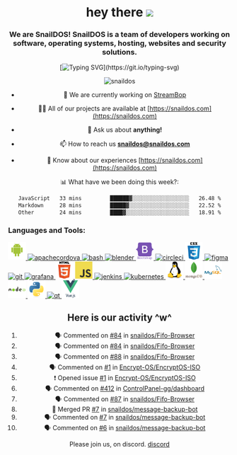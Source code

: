 <h1 align="center">hey there <img src="https://media.giphy.com/media/hvRJCLFzcasrR4ia7z/giphy.gif" width="25px"></h1>
<h3 align="center">We are SnailDOS! SnailDOS is a team of developers working on software, operating systems, hosting, websites and security solutions.</h3>

<div align="center">

[![Typing SVG](https://readme-typing-svg.herokuapp.com?color=%23F7BD27&center=true&multiline=true&lines=We+love+coding!;We+support+open+source!;So%2C+check+our+repos+and+follow+us!+;Star+our+work!+It+keeps+us+motivated.)](https://git.io/typing-svg)

</div>

<p align="center"> <img src="https://komarev.com/ghpvc/?username=snaildos&label=Profile%20views&color=0e75b6&style=flat" alt="snaildos" /> </p>

<div align="center">

- 🔭 We are currently working on [StreamBop](https://snaildos.com/streambop)

- 👨‍💻 All of our projects are available at [https://snaildos.com](https://snaildos.com)

- 💬 Ask us about **anything!**

- 📫 How to reach us **snaildos@snaildos.com**

- 📄 Know about our experiences [https://snaildos.com](https://snaildos.com)
</div>

<p align="center">📊 What have we been doing this week?:</p>

<div align="center">

<!--START_SECTION:waka-->

```text
JavaScript   33 mins         ██████▓░░░░░░░░░░░░░░░░░░   26.48 %
Markdown     28 mins         █████▓░░░░░░░░░░░░░░░░░░░   22.52 %
Other        24 mins         ████▓░░░░░░░░░░░░░░░░░░░░   18.91 %
```

<!--END_SECTION:waka-->

</div>

<div align="center">

<h3 align="left">Languages and Tools:</h3>
<p align="left"> <a href="https://developer.android.com" target="_blank"> <img src="https://raw.githubusercontent.com/devicons/devicon/master/icons/android/android-original-wordmark.svg" alt="android" width="40" height="40"/> </a> <a href="https://cordova.apache.org/" target="_blank"> <img src="https://www.vectorlogo.zone/logos/apache_cordova/apache_cordova-icon.svg" alt="apachecordova" width="40" height="40"/> </a> <a href="https://www.gnu.org/software/bash/" target="_blank"> <img src="https://www.vectorlogo.zone/logos/gnu_bash/gnu_bash-icon.svg" alt="bash" width="40" height="40"/> </a> <a href="https://www.blender.org/" target="_blank"> <img src="https://download.blender.org/branding/community/blender_community_badge_white.svg" alt="blender" width="40" height="40"/> </a> <a href="https://getbootstrap.com" target="_blank"> <img src="https://raw.githubusercontent.com/devicons/devicon/master/icons/bootstrap/bootstrap-plain-wordmark.svg" alt="bootstrap" width="40" height="40"/> </a> <a href="https://circleci.com" target="_blank"> <img src="https://www.vectorlogo.zone/logos/circleci/circleci-icon.svg" alt="circleci" width="40" height="40"/> </a> <a href="https://www.w3schools.com/css/" target="_blank"> <img src="https://raw.githubusercontent.com/devicons/devicon/master/icons/css3/css3-original-wordmark.svg" alt="css3" width="40" height="40"/> </a> <a href="https://www.figma.com/" target="_blank"> <img src="https://www.vectorlogo.zone/logos/figma/figma-icon.svg" alt="figma" width="40" height="40"/> </a> <a href="https://git-scm.com/" target="_blank"> <img src="https://www.vectorlogo.zone/logos/git-scm/git-scm-icon.svg" alt="git" width="40" height="40"/> </a> <a href="https://grafana.com" target="_blank"> <img src="https://www.vectorlogo.zone/logos/grafana/grafana-icon.svg" alt="grafana" width="40" height="40"/> </a> <a href="https://www.w3.org/html/" target="_blank"> <img src="https://raw.githubusercontent.com/devicons/devicon/master/icons/html5/html5-original-wordmark.svg" alt="html5" width="40" height="40"/> </a> <a href="https://developer.mozilla.org/en-US/docs/Web/JavaScript" target="_blank"> <img src="https://raw.githubusercontent.com/devicons/devicon/master/icons/javascript/javascript-original.svg" alt="javascript" width="40" height="40"/> </a> <a href="https://www.jenkins.io" target="_blank"> <img src="https://www.vectorlogo.zone/logos/jenkins/jenkins-icon.svg" alt="jenkins" width="40" height="40"/> </a> <a href="https://kubernetes.io" target="_blank"> <img src="https://www.vectorlogo.zone/logos/kubernetes/kubernetes-icon.svg" alt="kubernetes" width="40" height="40"/> </a> <a href="https://www.linux.org/" target="_blank"> <img src="https://raw.githubusercontent.com/devicons/devicon/master/icons/linux/linux-original.svg" alt="linux" width="40" height="40"/> </a> <a href="https://www.mongodb.com/" target="_blank"> <img src="https://raw.githubusercontent.com/devicons/devicon/master/icons/mongodb/mongodb-original-wordmark.svg" alt="mongodb" width="40" height="40"/> </a> <a href="https://www.mysql.com/" target="_blank"> <img src="https://raw.githubusercontent.com/devicons/devicon/master/icons/mysql/mysql-original-wordmark.svg" alt="mysql" width="40" height="40"/> </a> <a href="https://nodejs.org" target="_blank"> <img src="https://raw.githubusercontent.com/devicons/devicon/master/icons/nodejs/nodejs-original-wordmark.svg" alt="nodejs" width="40" height="40"/> </a> <a href="https://www.python.org" target="_blank"> <img src="https://raw.githubusercontent.com/devicons/devicon/master/icons/python/python-original.svg" alt="python" width="40" height="40"/> </a> <a href="https://www.qt.io/" target="_blank"> <img src="https://upload.wikimedia.org/wikipedia/commons/0/0b/Qt_logo_2016.svg" alt="qt" width="40" height="40"/> </a> <a href="https://vuejs.org/" target="_blank"> <img src="https://raw.githubusercontent.com/devicons/devicon/master/icons/vuejs/vuejs-original-wordmark.svg" alt="vuejs" width="40" height="40"/> </a> </p>

## Here is our activity ^w^
<!--START_SECTION:activity-->
1. 🗣 Commented on [#84](https://github.com/snaildos/Fifo-Browser/issues/84) in [snaildos/Fifo-Browser](https://github.com/snaildos/Fifo-Browser)
2. 🗣 Commented on [#84](https://github.com/snaildos/Fifo-Browser/issues/84) in [snaildos/Fifo-Browser](https://github.com/snaildos/Fifo-Browser)
3. 🗣 Commented on [#88](https://github.com/snaildos/Fifo-Browser/issues/88) in [snaildos/Fifo-Browser](https://github.com/snaildos/Fifo-Browser)
4. 🗣 Commented on [#1](https://github.com/Encrypt-OS/EncryptOS-ISO/issues/1) in [Encrypt-OS/EncryptOS-ISO](https://github.com/Encrypt-OS/EncryptOS-ISO)
5. ❗️ Opened issue [#1](https://github.com/Encrypt-OS/EncryptOS-ISO/issues/1) in [Encrypt-OS/EncryptOS-ISO](https://github.com/Encrypt-OS/EncryptOS-ISO)
6. 🗣 Commented on [#412](https://github.com/ControlPanel-gg/dashboard/issues/412) in [ControlPanel-gg/dashboard](https://github.com/ControlPanel-gg/dashboard)
7. 🗣 Commented on [#87](https://github.com/snaildos/Fifo-Browser/issues/87) in [snaildos/Fifo-Browser](https://github.com/snaildos/Fifo-Browser)
8. 🎉 Merged PR [#7](https://github.com/snaildos/message-backup-bot/pull/7) in [snaildos/message-backup-bot](https://github.com/snaildos/message-backup-bot)
9. 🗣 Commented on [#7](https://github.com/snaildos/message-backup-bot/issues/7) in [snaildos/message-backup-bot](https://github.com/snaildos/message-backup-bot)
10. 🗣 Commented on [#6](https://github.com/snaildos/message-backup-bot/issues/6) in [snaildos/message-backup-bot](https://github.com/snaildos/message-backup-bot)
<!--END_SECTION:activity-->

Please join us, on discord.
[discord](https://invite.gg/snaildos)

</div>
